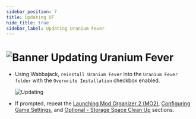 ```yaml
---
sidebar_position: 7
title: Updating UF
hide_title: true
sidebar_label: Updating Uranium Fever
---
```


# ![Banner Updating Uranium Fever](https://github.com/user-attachments/assets/50f8351b-d958-41d5-a6c8-a0b8e412c52d)

- Using Wabbajack, `reinstall Uranium Fever` into the `Uranium Fever folder` with the `Overwrite Installation` checkbox enabled.

	![Updating](https://github.com/user-attachments/assets/a77d43aa-1810-4603-b38c-200a9df2fdba)

- If prompted, repeat the [Launching Mod Organizer 2 (MO2)](https://uraniumfever.net/docs/setupinstructions#-launching-mod-organizer-2-mo2-), [Configuring Game Settings](https://uraniumfever.net/docs/setupinstructions#-configuring-game-settings-), and [Optional - Storage Space Clean Up](https://uraniumfever.net/docs/setupinstructions#-optional---storage-space-clean-up-) sections.
